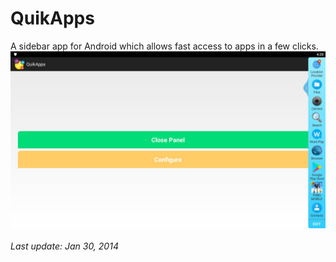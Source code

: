 # QuikApps

A sidebar app for Android which allows fast access to apps in a few clicks.
<img src="/screenshot/ScreenShot.jpg"/><br><br>
<i>Last update: Jan 30, 2014</i>
